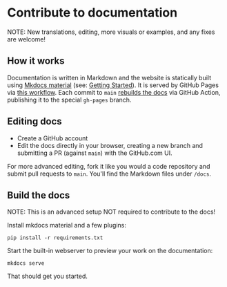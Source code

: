 # Contribute to documentation

NOTE: New translations, editing, more visuals or examples, and any fixes are welcome!

## How it works

Documentation is written in Markdown and the website is statically built using [Mkdocs material](https://squidfunk.github.io/mkdocs-material/) (see: [Getting Started](https://squidfunk.github.io/mkdocs-material/getting-started/)). It is served by GitHub Pages via [this workflow](https://github.com/agorakit/documentation/actions/workflows/ci.yml).
Each commit to `main` [rebuilds the docs](https://github.com/mhausenblas/mkdocs-deploy-gh-pages) via GitHub Action, publishing it to the special `gh-pages` branch.

## Editing docs
- Create a GitHub account
- Edit the docs directly in your browser, creating a new branch and submitting a PR (against `main`) with the GitHub.com UI.

For more advanced editing, fork it like you would a code repository and submit pull requests to `main`. You'll find the Markdown files under `/docs`.

## Build the docs

NOTE: This is an advanced setup NOT required to contribute to the docs!

Install mkdocs material and a few plugins:

    pip install -r requirements.txt

Start the built-in webserver to preview your work on the documentation:

    mkdocs serve

That should get you started.